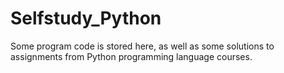 # Selfstudy_Python
Some program code is stored here, as well as some solutions to assignments from Python programming language courses. 
